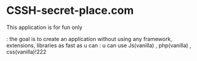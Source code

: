 #    CSSH-secret-place.com

This application is for fun only


: the goal is to create an application without using any framework, extensions, libraries as fast as u can
: u can use Js(vanilla) , php(vanilla) , css(vanilla)!222
